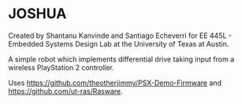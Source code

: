 # JOSHUA

Created by Shantanu Kanvinde and Santiago Echeverri for EE 445L - Embedded Systems Design Lab at the University of Texas at Austin.

A simple robot which implements differential drive taking input from a wireless PlayStation 2 controller. 

Uses https://github.com/theotherjimmy/PSX-Demo-Firmware and https://github.com/ut-ras/Rasware.


